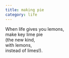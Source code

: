```yaml
---
title: making pie
category: life
---
```


When life gives you lemons,  
make key lime pie  
(the new kind,  
with lemons,  
instead of limes!).  
  
